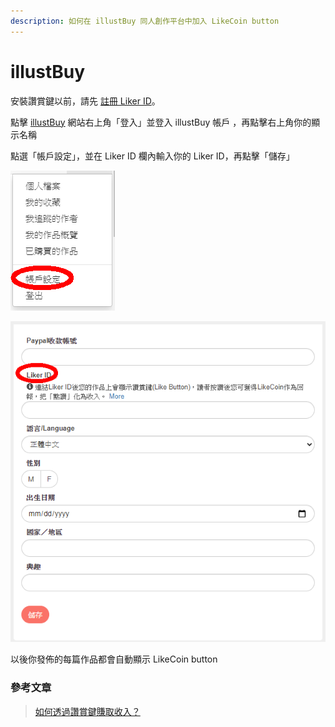 ```yaml
---
description: 如何在 illustBuy 同人創作平台中加入 LikeCoin button
---
```


# illustBuy

安裝讚賞鍵以前，請先 [註冊 Liker ID](https://docs.like.co/v/zh/user-guide/liker-id/how-to-register-a-liker-id)。

點擊  [illustBuy](https://illustbuy.com/) 網站右上角「登入」並登入  illustBuy 帳戶 ，再點擊右上角你的顯示名稱

點選「帳戶設定」，並在 Liker ID 欄內輸入你的 Liker ID，再點擊「儲存」

![](../../../.gitbook/assets/illustbuy-1.png)

![](../../../.gitbook/assets/illustbuy-2.png)

以後你發佈的每篇作品都會自動顯示 LikeCoin button

### 參考文章

> [如何透過讚賞鍵賺取收入？](https://illustbuy.com/likecoin)


